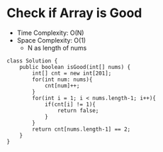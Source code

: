 # Check if Array is Good

- Time Complexity: O(N)
- Space Complexity: O(1)
  - N as length of nums

```
class Solution {
    public boolean isGood(int[] nums) {
        int[] cnt = new int[201];
        for(int num: nums){
            cnt[num]++;
        }
        for(int i = 1; i < nums.length-1; i++){
            if(cnt[i] != 1){
                return false;
            }
        }
        return cnt[nums.length-1] == 2;
    }
}
```

